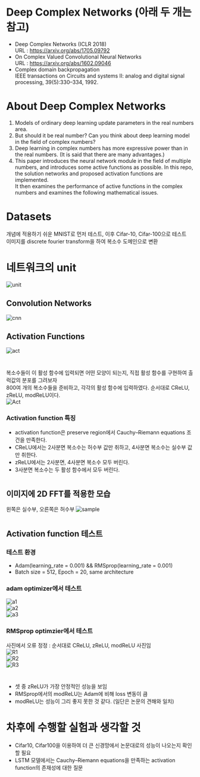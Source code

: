 # Deep Complex Networks (아래 두 개는 참고)  
- Deep Complex Networks (ICLR 2018)  
  URL : https://arxiv.org/abs/1705.09792  
- On Complex Valued Convolutional Neural Networks  
  URL : https://arxiv.org/abs/1602.09046  
- Complex domain backpropagation  
  IEEE transactions on Circuits and systems II: analog and digital signal processing, 39(5):330–334, 1992.  
#
# About Deep Complex Networks
1. Models of ordinary deep learning update parameters in the real numbers area.
2. But should it be real number? Can you think about deep learning model in the field of complex numbers?
3. Deep learning in complex numbers has more expressive power than in the real numbers. (It is said that there are many advantages.)
4. This paper introduces the neural network module in the field of multiple numbers, and introduces some active functions as possible.
In this repo, the solution networks and proposed activation functions are implemented.  
It then examines the performance of active functions in the complex numbers and examines the following mathematical issues.  
#
# Datasets  
개념에 적용하기 쉬운 MNIST로 먼저 테스트, 이후 Cifar-10, Cifar-100으로 테스트  
이미지를 discrete fourier transform을 하여 복소수 도메인으로 변환  
#
# 네트워크의 unit  
![unit](https://github.com/Doyosae/Deep_Complex_Networks/blob/master/images/unit.png)  
## Convolution Networks  
![cnn](https://github.com/Doyosae/Deep_Complex_Networks/blob/master/images/architect_picture.png)  
## Activation Functions  
![act](https://github.com/Doyosae/Deep_Complex_Networks/blob/master/images/activation_concept.png)  
#
#
복소수들이 이 활성 함수에 입력되면 어떤 모양이 되는지, 직접 활성 함수를 구현하여 출럭값의 분포를 그려보자  
800여 개의 복소수들을 준비하고, 각각의 활성 함수에 입력하였다. 순서대로 CReLU, zReLU, modReLU이다.  
![Act](https://github.com/Doyosae/Deep_Complex_Networks/blob/master/images/activation_result.png)
### Activation function 특징  
- activation function은 preserve region에서 Cauchy–Riemann equations 조건을 만족한다.  
- CReLU에서는 2사분면 복소수는 허수부 값만 취하고, 4사분면 복소수는 실수부 값만 취한다.  
- zReLU에서는 2사분면, 4사분면 복소수 모두 버린다.  
- 3사분면 복소수는 두 활성 함수에서 모두 버린다.  
#
## 이미지에 2D FFT를 적용한 모습
왼쪽은 실수부, 오른쪽은 허수부
![sample](https://github.com/Doyosae/Deep_Complex_Networks/blob/master/images/2D%20FFT.png)  
#
## Activation function 테스트
### 테스트 환경
- Adam(learning_rate = 0.001) && RMSprop(learning_rate = 0.001)  
- Batch size = 512, Epoch = 20, same architecture  
### adam optimizer에서 테스트
![a1](https://github.com/Doyosae/Deep_Complex_Networks/blob/master/images/adam%20CReLU.png)  
![a2](https://github.com/Doyosae/Deep_Complex_Networks/blob/master/images/adam%20zReLU.png)  
![a3](https://github.com/Doyosae/Deep_Complex_Networks/blob/master/images/adam%20modReLU.png)  
### RMSprop optimzier에서 테스트
사진에서 오류 정정 : 순서대로 CReLU, zReLU, modReLU 사진임  
![R1](https://github.com/Doyosae/Deep_Complex_Networks/blob/master/images/rmsp%20CReLU.png)  
![R2](https://github.com/Doyosae/Deep_Complex_Networks/blob/master/images/rmsp%20zReLU.png)  
![R3](https://github.com/Doyosae/Deep_Complex_Networks/blob/master/images/rmsp%20modReLU.png)  
#
- 셋 중 zReLU가 가장 안정적인 성능을 보임  
- RMSprop에서의 modReLU는 Adam에 비해 loss 변동이 큼  
- modReLU는 성능이 그리 좋지 못한 것 같다. (일단은 논문의 견해와 일치)  
# 차후에 수행할 실험과 생각할 것
- Cifar10, Cifar100을 이용하여 더 큰 신경망에서 논문대로의 성능이 나오는지 확인할 필요  
- LSTM 모델에서는 Cauchy–Riemann equations을 만족하는 activation function의 존재성에 대한 질문
